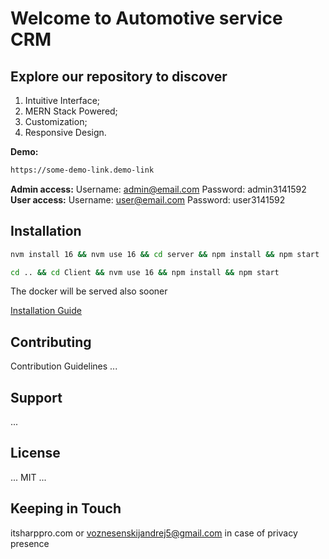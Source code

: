# Welcome to Automotive service CRM


## **Explore our repository to discover**

1. Intuitive Interface;
2. MERN Stack Powered;
3. Customization;
4. Responsive Design.

**Demo:**
```bash
https://some-demo-link.demo-link
```
 
**Admin access:**
Username: admin@email.com
Password: admin3141592
**User access:**
Username: user@email.com
Password: user3141592
## **Installation**

```bash
nvm install 16 && nvm use 16 && cd server && npm install && npm start
```
```bash
cd .. && cd Client && nvm use 16 && npm install && npm start
```

The docker will be served also sooner 

[Installation Guide](https://github.com/prolinkinfo/RealEstateCRM/discussions/2)

## **Contributing**

Contribution Guidelines ...

## **Support**

...

## **License**

... MIT ...
 
## **Keeping in Touch**

itsharppro.com or voznesenskijandrej5@gmail.com in case of privacy presence

